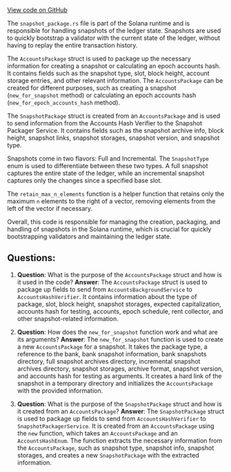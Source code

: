 [View code on GitHub](https://github.com/solana-labs/solana/blob/master/runtime/src/snapshot_package.rs)

The `snapshot_package.rs` file is part of the Solana runtime and is responsible for handling snapshots of the ledger state. Snapshots are used to quickly bootstrap a validator with the current state of the ledger, without having to replay the entire transaction history.

The `AccountsPackage` struct is used to package up the necessary information for creating a snapshot or calculating an epoch accounts hash. It contains fields such as the snapshot type, slot, block height, account storage entries, and other relevant information. The `AccountsPackage` can be created for different purposes, such as creating a snapshot (`new_for_snapshot` method) or calculating an epoch accounts hash (`new_for_epoch_accounts_hash` method).

The `SnapshotPackage` struct is created from an `AccountsPackage` and is used to send information from the Accounts Hash Verifier to the Snapshot Packager Service. It contains fields such as the snapshot archive info, block height, snapshot links, snapshot storages, snapshot version, and snapshot type.

Snapshots come in two flavors: Full and Incremental. The `SnapshotType` enum is used to differentiate between these two types. A full snapshot captures the entire state of the ledger, while an incremental snapshot captures only the changes since a specified base slot.

The `retain_max_n_elements` function is a helper function that retains only the maximum `n` elements to the right of a vector, removing elements from the left of the vector if necessary.

Overall, this code is responsible for managing the creation, packaging, and handling of snapshots in the Solana runtime, which is crucial for quickly bootstrapping validators and maintaining the ledger state.
## Questions: 
 1. **Question**: What is the purpose of the `AccountsPackage` struct and how is it used in the code?
   **Answer**: The `AccountsPackage` struct is used to package up fields to send from `AccountsBackgroundService` to `AccountsHashVerifier`. It contains information about the type of package, slot, block height, snapshot storages, expected capitalization, accounts hash for testing, accounts, epoch schedule, rent collector, and other snapshot-related information.

2. **Question**: How does the `new_for_snapshot` function work and what are its arguments?
   **Answer**: The `new_for_snapshot` function is used to create a new `AccountsPackage` for a snapshot. It takes the package type, a reference to the bank, bank snapshot information, bank snapshots directory, full snapshot archives directory, incremental snapshot archives directory, snapshot storages, archive format, snapshot version, and accounts hash for testing as arguments. It creates a hard link of the snapshot in a temporary directory and initializes the `AccountsPackage` with the provided information.

3. **Question**: What is the purpose of the `SnapshotPackage` struct and how is it created from an `AccountsPackage`?
   **Answer**: The `SnapshotPackage` struct is used to package up fields to send from `AccountsHashVerifier` to `SnapshotPackagerService`. It is created from an `AccountsPackage` using the `new` function, which takes an `AccountsPackage` and an `AccountsHashEnum`. The function extracts the necessary information from the `AccountsPackage`, such as snapshot type, snapshot info, snapshot storages, and creates a new `SnapshotPackage` with the extracted information.
